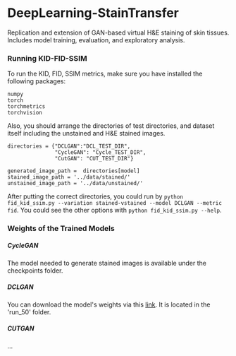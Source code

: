 # DeepLearning-StainTransfer
Replication and extension of GAN-based virtual H&amp;E staining of skin tissues. Includes model training, evaluation, and exploratory analysis.


### Running KID-FID-SSIM
To run the KID, FID, SSIM metrics, make sure you have installed the following packages:
```
numpy
torch
torchmetrics
torchvision
```

Also, you should arrange the directories of test directories, and dataset itself including the unstained and H&E stained images. 
```
directories = {"DCLGAN":"DCL_TEST_DIR", 
               "CycleGAN": "Cycle_TEST_DIR",
               "CutGAN": "CUT_TEST_DIR"}

generated_image_path =  directories[model]
stained_image_path = '../data/stained/'
unstained_image_path = '../data/unstained/'
```

After putting the correct directories, you could run by ```python fid_kid_ssim.py --variation stained-vstained --model DCLGAN --metric fid```.
You could see the other options with ```python fid_kid_ssim.py --help```.


### Weights of the Trained Models

##### CycleGAN
The model needed to generate stained images is available under the checkpoints folder.

##### DCLGAN
You can download the model's weights via this [link](https://dataset-49t.s3.amazonaws.com/checkpoints.zip). It is located in the 'run_50' folder.

##### CUTGAN
...

